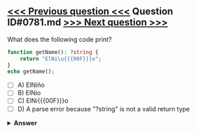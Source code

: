 [<<< Previous question <<<](0780.md)   Question ID#0781.md   [>>> Next question >>>](0782.md)
---

What does the following code print?


```php
function getName(): ?string {
    return "ElNi\u{{{00F}}}o";
}
echo getName();
```

- [ ] A) ElNiño
- [ ] B) ElNio
- [ ] C) ElNi{{{00F}}}o
- [ ] D) A parse error because "?string" is not a valid return type

<details><summary><b>Answer</b></summary>
<p>
  Answer: <strong>A</strong>
</p>
</details>
